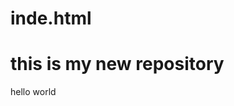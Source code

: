 # inde.html
<html>
<head>
<title> new repository</title>
</head>
<body>
<h1> this is my new repository</h1>
<p> hello world</p>
</body>
</html>

